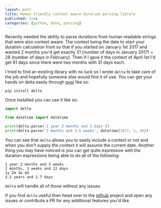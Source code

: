 ```yaml
---
layout: post
title: Human friendly context aware duration parsing library
published: true
categories: [python, date, parsing]
---
```


Recently needed the ability to parse durations from human readable strings that
were also context aware. The context being the date to start your duration
calculation from so that if you started on January 1st 2017 and wanted 2 months
you'd get exactly 31 (number of days in January 2017) + 28 (number of days in
February).  Then if I gave it the context of April 1st I'd get 61 days since
there were two months with 31 days each.

I tried to find an existing library with no luck so I wrote `delta` to take care
of the job and hopefully someone else would find it of use. You can get your
hands on delta easily through [pypi](https://pypi.python.org/pypi) like so:

```
pip install delta
```

Once installed you can use it like so:

```python
import delta

from datetime import datetime

print(delta.parse('1 year 2 months and 3 days'))
print(delta.parse('2 months and 3.5 weeks', datetime(2017, 3, 4)))
```

You can see that `delta` allows you to easily include a context or not and when
you don't supply the context it will assume the current date. Another thing you
may have noticed is you can get quite expressive with the duration expressions
being able to do all of the following:

```
1 year 2 months and 3 weeks
2 months, 3 weeks and 12 days
1y 2m 3w 4d
3.5 years and 2.7 days
```

`delta` will handle all of those without any issues.

If you find `delta` useful then head over to the [github](https://github.com/rlgomes/delta)
project and open any issues or contribute a PR for any additional features you'd
like.
